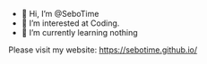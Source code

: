 - 👋 Hi, I’m @SeboTime
- 👀 I’m interested at Coding.
- 🌱 I’m currently learning nothing

Please visit my website: https://sebotime.github.io/
